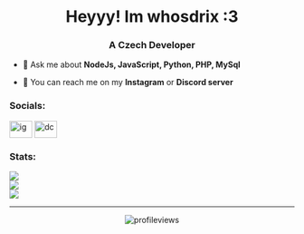<h1 align="center">Heyyy! Im whosdrix :3</h1>
<h3 align="center">A Czech Developer</h3>

- 💬 Ask me about **NodeJs, JavaScript, Python, PHP, MySql**

- 💬 You can reach me on my **Instagram** or **Discord server**

<h3 align="left">Socials:</h3>
<p align="left">
<a href="https://instagram.com/whosdrix" target="blank"><img align="center" src="https://www.svgrepo.com/show/452229/instagram-1.svg" alt="ig" height="30" width="40" /></a>
<a href="https://discord.gg/whn" target="blank"><img align="center" src="https://www.svgrepo.com/show/353655/discord-icon.svg" alt="dc" height="30" width="40" /></a>
</p>

<h3 align="left">Stats:</h3>

![](https://github-readme-stats.vercel.app/api?username=whosdrix&theme=dark&hide_border=false&include_all_commits=false&count_private=false)<br/>
![](https://github-readme-streak-stats.herokuapp.com/?user=whosdrix&theme=dark&hide_border=false)<br/>
![](https://github-readme-stats.vercel.app/api/top-langs/?username=whosdrix&theme=dark&hide_border=false&include_all_commits=false&count_private=false&layout=compact)

<hr>
<p align="center"> <img src="https://komarev.com/ghpvc/?username=whosdrix&label=Profile%20views&color=0e75b6&style=flat" alt="profileviews" /> </p>
